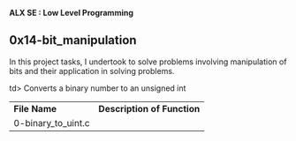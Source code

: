 **ALX SE : Low Level Programming**

## 0x14-bit_manipulation ##

In this project tasks, I undertook to solve problems involving manipulation of bits and 
their application in solving problems.

<table>
  <tr> <td> <b> File Name </td> <td> <b> Description of Function  </td> </tr>
  <tr> <td> <a href = "https://github.com/Nels22/alx-low_level_programming/blob/master/0x14-bit_manipulation/0-binary_to_uint.c"></a> 0-binary_to_uint.c </td>
       td> Converts a binary number to an unsigned int </td> </tr>
